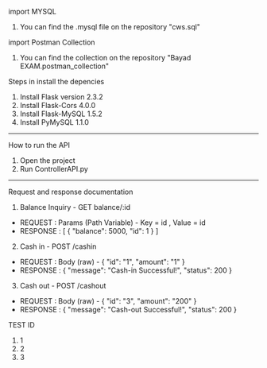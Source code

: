 import MYSQL
1. You can find the .mysql file on the repository "cws.sql"

import Postman Collection
1. You can find the collection on the repository "Bayad EXAM.postman_collection"


Steps in install the depencies
1. Install Flask version 2.3.2
2. Install Flask-Cors 4.0.0
3. Install Flask-MySQL 1.5.2
4. Install PyMySQL 1.1.0

---

How to run the API
1. Open the project
2. Run ControllerAPI.py



---

Request and response documentation
1. Balance Inquiry - GET balance/:id 
- REQUEST : 
Params (Path Variable) - Key = id , Value = id 
- RESPONSE : 
[
    {
        "balance": 5000,
        "id": 1
    }
]

2. Cash in - POST /cashin
- REQUEST :
Body (raw) -
{
    "id": "1",
    "amount": "1"
}
- RESPONSE :
{
    "message": "Cash-in Successful!",
    "status": 200
}

3. Cash out - POST /cashout
- REQUEST :
Body (raw) -
{
    "id": "3",
    "amount": "200"
}
- RESPONSE :
{
    "message": "Cash-out Successful!",
    "status": 200
}


TEST ID
1. 1
2. 2
3. 3
